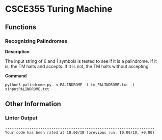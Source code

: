 # CSCE355 Turing Machine

## Functions

### Recognizing Palindromes

**Description**

The input string of 0 and 1 symbols is tested
to see if it is a palindrome. If it is, the TM halts and accepts. If it is
not, the TM halts without accepting.

**Command**

```
python3 palindrome.py -n PALINDROME -f tm_PALINDROME.txt -t xinputPALINDROME.txt
```

## Other Information

### Linter Output

```
--------------------------------------------------------------------
Your code has been rated at 10.00/10 (previous run: 10.00/10, +0.00)
```
